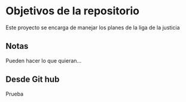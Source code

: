 # Objetivos de la repositorio

Este proyecto se encarga de manejar los planes de la liga de la justicia


## Notas
Pueden hacer lo que quieran...

## Desde Git hub
Prueba
